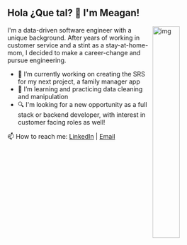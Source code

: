 ## Hola ¿Que tal? 👋 I'm Meagan! 
<img width="35%" align="right" alt="img" src="https://user-images.githubusercontent.com/110854972/217664879-89890869-7291-4d74-bba7-74e235f8dae3.png" />

I'm a data-driven software engineer with a unique background. After years of working in customer service and a stint as a stay-at-home-mom, I decided to make a career-change and pursue engineering. 

- 🔭 I’m currently working on creating the SRS for my next project, a family manager app 
- 🌱 I’m learning and practicing data cleaning and manipulation
- :mag: I'm looking for a new opportunity as a full stack or backend developer, with interest in customer facing roles as well!

📫 How to reach me:
[LinkedIn](https://www.linkedin.com/in/meagan-st-clair/) | [Email](mailto:meagan.j.stclair@gmail.com)

